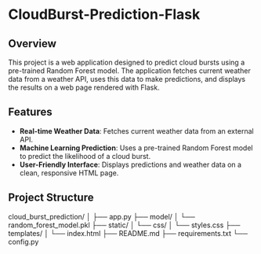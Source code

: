 # CloudBurst-Prediction-Flask

## Overview
This project is a web application designed to predict cloud bursts using a pre-trained Random Forest model. The application fetches current weather data from a weather API, uses this data to make predictions, and displays the results on a web page rendered with Flask.

## Features
- **Real-time Weather Data**: Fetches current weather data from an external API.
- **Machine Learning Prediction**: Uses a pre-trained Random Forest model to predict the likelihood of a cloud burst.
- **User-Friendly Interface**: Displays predictions and weather data on a clean, responsive HTML page.

## Project Structure

cloud_burst_prediction/
│
├── app.py
├── model/
│   └── random_forest_model.pkl
├── static/
│   └── css/
│       └── styles.css
├── templates/
│   └── index.html
├── README.md
├── requirements.txt
└── config.py
